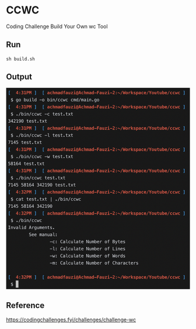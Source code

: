 # CCWC
Coding Challenge Build Your Own wc Tool

## Run
```shell
sh build.sh
```

## Output
![screenshot.png](screenshot.png)

## Reference
https://codingchallenges.fyi/challenges/challenge-wc
